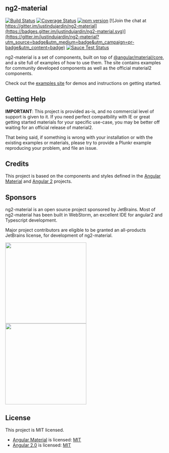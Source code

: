 ng2-material
---
[![Build Status](https://travis-ci.org/justindujardin/ng2-material.svg?branch=master)](https://travis-ci.org/justindujardin/ng2-material)
[![Coverage Status](https://coveralls.io/repos/justindujardin/ng2-material/badge.svg?branch=master&service=github)](https://coveralls.io/github/justindujardin/ng2-material?branch=master) 
[![npm version](https://badge.fury.io/js/ng2-material.svg)](http://badge.fury.io/js/ng2-material) 
[![Join the chat at https://gitter.im/justindujardin/ng2-material](https://badges.gitter.im/justindujardin/ng2-material.svg)](https://gitter.im/justindujardin/ng2-material?utm_source=badge&utm_medium=badge&utm_campaign=pr-badge&utm_content=badge)
[![Sauce Test Status](https://saucelabs.com/browser-matrix/ng2material.svg)](https://saucelabs.com/u/ng2material)

ng2-material is a set of components, built on top of [@angular/material/core](https://github.com/angular/material2), and a site full of examples of how to use them. The site contains examples for community 
developed components as well as the official material2 components.

Check out the [examples site](https://justindujardin.github.io/ng2-material/) for demos and instructions on getting started.

## Getting Help

**IMPORTANT**: This project is provided as-is, and no commercial level of support is given to it. If you need perfect compatbility with IE or great getting started materials for your specific use-case, you may be better off waiting for an official release of material2.

That being said, if something is wrong with your installation or with the existing examples or materials, please try to provide a Plunkr example reproducing your problem, and file an issue.

## Credits 

This project is based on the components and styles defined in the 
[Angular Material](https://github.com/angular/material) and [Angular 2](https://github.com/angular/angular) projects. 

## Sponsors

ng2-material is an open source project sponsored by JetBrains. Most of ng2-material has been built in WebStorm, an excellent IDE for angular2 and Typescript development. 

Major project contributors are eligible to be granted an all-products JetBrains license, for development of ng2-material. 

<a href="https://www.jetbrains.com/" target="_blank"><img src="https://rawgit.com/justindujardin/ng2-material/0ccd658914fc3d0a5e04560d2d58a529e93c6649/public/images/logo_jetbrains.svg" width="256"></a>
<a href="https://www.jetbrains.com/webstorm/" target="_blank"><img src="https://rawgit.com/justindujardin/ng2-material/0ccd658914fc3d0a5e04560d2d58a529e93c6649/public/images/logo_webstorm.svg" width="256"></a>

## License 

This project is MIT licensed.

- [Angular Material](https://github.com/angular/material) is licensed: [MIT](https://github.com/angular/material/blob/master/LICENSE)
- [Angular 2.0](https://github.com/angular/angular) is licensed: [MIT](https://github.com/angular/angular/blob/master/LICENSE)
